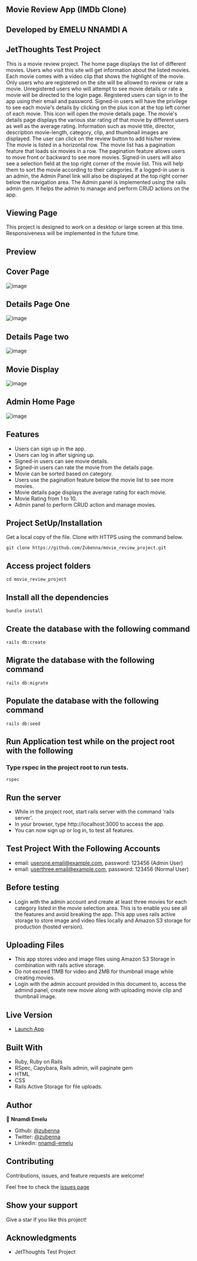 ## Movie Review App (IMDb Clone)

## Developed by EMELU NNAMDI A
## JetThoughts Test Project

This is a movie review project. The home page displays the list of different movies. Users who visit this site will get information about the listed movies. Each movie comes with a video clip that shows the highlight of the movie. Only users who are registered on the site will be allowed to review or rate a movie. Unregistered users who will attempt to see movie details or rate a movie will be directed to the login page.
Registered users can sign in to the app using their email and password. Signed-in users will have the privilege to see each movie's details by clicking on the plus icon at the top left corner of each movie. This icon will open the movie details page. The movie's details page displays the various star rating of that movie by different users as well as the average rating. Information such as movie title, director, description movie-length, category, clip, and thumbnail images are displayed. The user can click on the review button to add his/her review. The movie is listed in a horizontal row. The movie list has a pagination feature that loads six movies in a row. The pagination feature allows users to move front or backward to see more movies. Signed-in users will also see a selection field at the top right corner of the movie list. This will help them to sort the movie according to their categories. If a logged-in user is an admin, the Admin Panel link will also be displayed at the top right corner below the navigation area. The Admin panel is implemented using the rails admin gem. It helps the admin to manage and perform CRUD actions on the app.

## Viewing Page

This project is designed to work on a desktop or large screen at this time. Responsiveness will be implemented in the future time. 

## Preview

## Cover Page
![image](image/Cover-page.png)

## Details Page One
![image](image/movie-page-1.png)

## Details Page two
![image](image/movie-show-2.png)

## Movie Display
![image](image/Movie-display-and-selection.png)

## Admin Home Page
![image](image/Admin-home.png)
## Features 
- Users can sign up in the app.
- Users can log in after signing up. 
- Signed-in users can see movie details.
- Signed-in users can rate the movie from the details page.
- Movie can be sorted based on category.
- Users use the pagination feature below the movie list to see more movies.
- Movie details page displays the average rating for each movie.
- Movie Rating from 1 to 10.
- Admin panel to perform CRUD action and manage movies.

## Project SetUp/Installation

Get a local copy of the file. Clone with HTTPS using the command below.

```
git clone https://github.com/Zubenna/movie_review_project.git
```
## Access project folders 
```
cd movie_review_project
```
## Install all the dependencies
```
bundle install
```
## Create the database with the following command
```
rails db:create
```
## Migrate the database with the following command
```
rails db:migrate
```
## Populate the database with the following command
```
rails db:seed
```
## Run Application test while on the project root with the following 

### Type rspec in the project root to run tests.
```
rspec
```
## Run the server
- While in the project root, start rails server with the command 'rails server'.
- In your browser, type http://localhost:3000 to access the app.
- You can now sign up or log in, to test all features.

## Test Project With the Following Accounts

- email: userone.email@example.com, password: 123456 (Admin User)
- email: userthree.email@example.com, password: 123456 (Normal User)

## Before testing
- Login with the admin account and create at least three movies for each category listed in the movie selection area. This is to enable you see all the features and avoid breaking the app. This app uses rails active storage to store image and video files locally and Amazon S3 storage for production (hosted version).

## Uploading Files
- This app stores video and image files using Amazon S3 Storage in combination with rails active storage.
- Do not exceed 11MB for video and 2MB for thumbnail image while creating movies.
- Login with the admin account provided in this document to, access the admind panel, create new movie along with uploading movie clip and thumbnail image.

## Live Version
- [Launch App](https://intense-eyrie-27347.herokuapp.com/)

## Built With
- Ruby, Ruby on Rails
- RSpec, Capybara, Rails admin, will paginate gem
- HTML
- CSS
- Rails Active Storage for file uploads.

## Author

👤 **Nnamdi Emelu**
- Github: [@zubenna](https://github.com/zubenna)
- Twitter: [@zubenna](https://twitter.com/zubenna)
- Linkedin: [nnamdi-emelu](https://www.linkedin.com/in/nnamdi-emelu/)

##  Contributing

Contributions, issues, and feature requests are welcome!

Feel free to check the [issues page](https://github.com/Zubenna/movie_review_project/issues/new)

## Show your support

Give a star if you like this project!

## Acknowledgments
- JetThoughts Test Project

